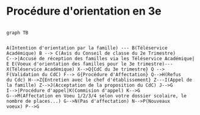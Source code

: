 # Procédure d'orientation en 3e



<code class="language-mermaid">
graph TB

A(Intention d'orientation par la famille) --- B(Téléservice Académique)
B --> C(Avis du Conseil de classe du 2e Trimestre)
C-->|Accusé de réception des familles via les Téléservice Académique| E
E(Voeux d'orientation des familles pour le 3e trimestre)--- X(Téléservice Académique)
X-->Q{CdC du 3e trimestre}
Q --> F(Validation du CdC)
F--> G{Procédure d'Affectation}
Q-->H(Refus du Cdc)
H-->Z{Entretien avec le chef d'établissement}
Z---I(Appel de la famille)
Z-->J(Acceptation de la proposition du CdC)
J-->G
I-->|Procédure d'appel|K(Commision d'appel)
K-->G
G-->M(Affectation en Voeu 1/2/3/4 selon votre dossier scolaire, le nombre de places...)
G-->N(Pas d'affectation)
N-->P(Nouveaux voeux)
P-->G

</code>

